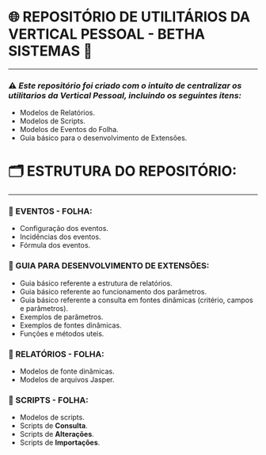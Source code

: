# 🌐 REPOSITÓRIO DE UTILITÁRIOS DA VERTICAL PESSOAL - BETHA SISTEMAS 🏢
---
### ⚠️ *Este repositório foi criado com o intuíto de centralizar os utilitarios da Vertical Pessoal, incluindo os seguintes itens:*
- Modelos de Relatórios.
- Modelos de Scripts.
- Modelos de Eventos do Folha.
- Guia básico para o desenvolvimento de Extensões.

# 🗂️ ESTRUTURA DO REPOSITÓRIO:
---
### 📂 EVENTOS - FOLHA:
- Configuração dos eventos.
- Incidências dos eventos.
- Fórmula dos eventos.

### 📂 GUIA PARA DESENVOLVIMENTO DE EXTENSÕES:
- Guia básico referente a estrutura de relatórios.
- Guia básico referente ao funcionamento dos parâmetros.
- Guia básico referente a consulta em fontes dinâmicas (critério, campos e parâmetros).
- Exemplos de parâmetros.
- Exemplos de fontes dinâmicas.
- Funções e métodos uteis.

### 📂 RELATÓRIOS - FOLHA:
- Modelos de fonte dinâmicas.
- Modelos de arquivos Jasper.

### 📂 SCRIPTS - FOLHA:
- Modelos de scripts.
- Scripts de **Consulta**.
- Scripts de **Alterações**.
- Scripts de **Importações**.
